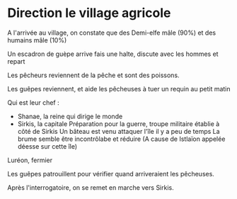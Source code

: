 # Direction le village agricole

A l'arrivée au village, on constate que des Demi-elfe mâle (90%) et des humains mâle (10%)

Un escadron de guèpe arrive fais une halte, discute avec les hommes et repart

Les pêcheurs reviennent de la pêche et sont des poissons.

Les guêpes reviennent, et aide les pêcheuses à tuer un requin au petit matin

Qui est leur chef : 
- Shanae, la reine qui dirige le monde
- Sirkis, la capitale
Préparation pour la guerre, troupe militaire établie à côté de Sirkis
Un bâteau est venu attaquer l'île il y a peu de temps
La brume semble être incontrôlabe et réduire (A cause de Istlaïon appelée déesse sur cette île)

Luréon, fermier 

Les guêpes patrouillent pour vérifier quand arriveraient les pêcheuses.

Après l'interrogatoire, on se remet en marche vers Sirkis.